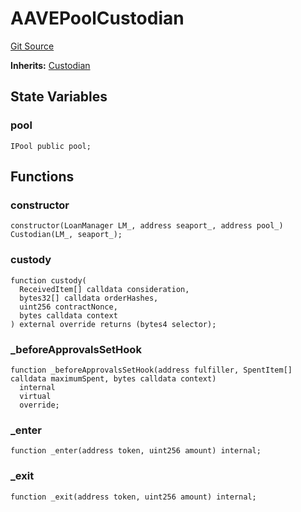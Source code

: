 # AAVEPoolCustodian
[Git Source](https://github.com/AstariaXYZ/starport/blob/62254f50a959b2db00a7aa352d8f4d9e5269a8bb/src/custodians/AAVEPoolCustodian.sol)

**Inherits:**
[Custodian](/src/Custodian.sol/contract.Custodian.md)


## State Variables
### pool

```solidity
IPool public pool;
```


## Functions
### constructor


```solidity
constructor(LoanManager LM_, address seaport_, address pool_) Custodian(LM_, seaport_);
```

### custody


```solidity
function custody(
  ReceivedItem[] calldata consideration,
  bytes32[] calldata orderHashes,
  uint256 contractNonce,
  bytes calldata context
) external override returns (bytes4 selector);
```

### _beforeApprovalsSetHook


```solidity
function _beforeApprovalsSetHook(address fulfiller, SpentItem[] calldata maximumSpent, bytes calldata context)
  internal
  virtual
  override;
```

### _enter


```solidity
function _enter(address token, uint256 amount) internal;
```

### _exit


```solidity
function _exit(address token, uint256 amount) internal;
```


